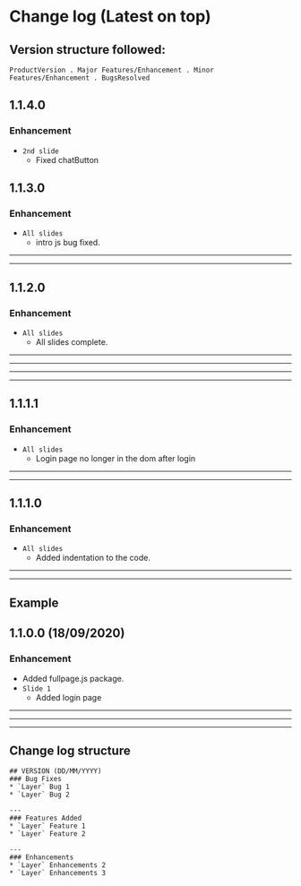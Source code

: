 # Change log (Latest on top)

## Version structure followed:
` ProductVersion . Major Features/Enhancement . Minor Features/Enhancement . BugsResolved `

## 1.1.4.0
### Enhancement
* `2nd slide`
    * Fixed chatButton

## 1.1.3.0
### Enhancement
* `All slides`
    * intro js bug fixed.
---
---
## 1.1.2.0
### Enhancement
* `All slides`
    * All slides complete.
---
---


---
---
## 1.1.1.1
### Enhancement
* `All slides`
    * Login page no longer in the dom after login
---
---

## 1.1.1.0
### Enhancement
* `All slides`
    * Added indentation to the code.
---
---

## Example

## 1.1.0.0 (18/09/2020)
### Enhancement
* Added fullpage.js package.
* `Slide 1`
    * Added login page
---
---
---

## Change log structure 

```
## VERSION (DD/MM/YYYY)
### Bug Fixes
* `Layer` Bug 1
* `Layer` Bug 2

---
### Features Added
* `Layer` Feature 1
* `Layer` Feature 2

---
### Enhancements
* `Layer` Enhancements 2
* `Layer` Enhancements 3
```


